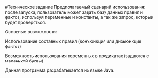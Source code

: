 #Техническое задание
Предполагаемый сценарий использования: после запуска, пользователь может задать базу данных правил и фактов, используя переменные и константы, а так же запрос, который будет проверяться.

Основные возможности:

Использование составных правил (конъюнкция или дизъюнкция фактов)

Возможность использования переменных в предикатах (задаются с маленькой буквы)


Данная программа разрабатывается на языке Java.
